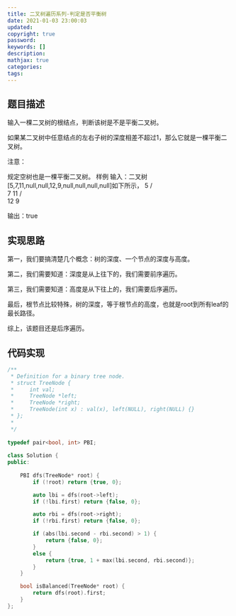 ```yaml
---
title: 二叉树遍历系列-判定是否平衡树
date: 2021-01-03 23:00:03
updated:
copyright: true
password:
keywords: []
description: 
mathjax: true
categories:
tags: 
---
```


## 题目描述

输入一棵二叉树的根结点，判断该树是不是平衡二叉树。

如果某二叉树中任意结点的左右子树的深度相差不超过1，那么它就是一棵平衡二叉树。

注意：

规定空树也是一棵平衡二叉树。
样例
输入：二叉树[5,7,11,null,null,12,9,null,null,null,null]如下所示，
    5
   / \
  7  11
    /  \
   12   9

输出：true

## 实现思路

第一，我们要搞清楚几个概念：树的深度、一个节点的深度与高度。

第二，我们需要知道：深度是从上往下的，我们需要前序遍历。

第三，我们需要知道：高度是从下往上的，我们需要后序遍历。

最后，根节点比较特殊，树的深度，等于根节点的高度，也就是root到所有leaf的最长路径。

综上，该题目还是后序遍历。

## 代码实现

```cpp
/**
 * Definition for a binary tree node.
 * struct TreeNode {
 *     int val;
 *     TreeNode *left;
 *     TreeNode *right;
 *     TreeNode(int x) : val(x), left(NULL), right(NULL) {}
 * };
 * 
 */
 
typedef pair<bool, int> PBI;
 
class Solution {
public:
    
    PBI dfs(TreeNode* root) {
        if (!root) return {true, 0};

        auto lbi = dfs(root->left);
        if (!lbi.first) return {false, 0};

        auto rbi = dfs(root->right);
        if (!rbi.first) return {false, 0};

        if (abs(lbi.second - rbi.second) > 1) {
            return {false, 0};
        } 
        else {
            return {true, 1 + max(lbi.second, rbi.second)};
        }
    }

    bool isBalanced(TreeNode* root) {
        return dfs(root).first;
    }
};
```
